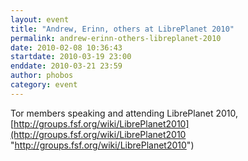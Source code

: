```yaml
---
layout: event
title: "Andrew, Erinn, others at LibrePlanet 2010"
permalink: andrew-erinn-others-libreplanet-2010
date: 2010-02-08 10:36:43
startdate: 2010-03-19 23:00
enddate: 2010-03-21 23:59
author: phobos
category: event
---
```


Tor members speaking and attending LibrePlanet 2010, [http://groups.fsf.org/wiki/LibrePlanet2010](http://groups.fsf.org/wiki/LibrePlanet2010 "http://groups.fsf.org/wiki/LibrePlanet2010")
